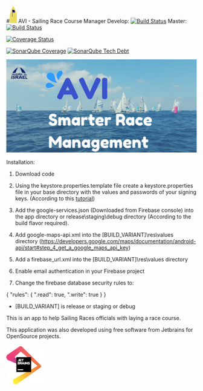 #![alt tag](https://raw.githubusercontent.com/aayaffe/SailingRaceCourseManager/master/app/src/main/res/drawable/managergold.png?token=ACtzsiSB2DCgb66JeZURu0c9fvwhkH6xks5XJR2EwA%3D%3D) AVI - Sailing Race Course Manager
Develop: [![Build Status](https://travis-ci.org/aayaffe/SailingRaceCourseManager.svg?branch=develop)](https://travis-ci.org/aayaffe/SailingRaceCourseManager)
Master: [![Build Status](https://travis-ci.org/aayaffe/SailingRaceCourseManager.svg?branch=master)](https://travis-ci.org/aayaffe/SailingRaceCourseManager)

[![Coverage Status](https://coveralls.io/repos/github/aayaffe/SailingRaceCourseManager/badge.svg?branch=master)](https://coveralls.io/github/aayaffe/SailingRaceCourseManager?branch=master)

 [![SonarQube Coverage](https://img.shields.io/sonar/http/www.sonarqube.com/AVI:master/coverage.svg?label=SonarQubeCoverage)]()
 [![SonarQube Tech Debt](https://img.shields.io/sonar/http/www.sonarqube.com/AVI:master/tech_debt.svg)]()

![alt tag](https://raw.githubusercontent.com/aayaffe/SailingRaceCourseManager/master/Banner.png?token=ACtzsozA--o3IXB_F9GhcaP8f3wUw3Rjks5XJR75wA%3D%3D)


Installation:

1. Download code

2. Using the keystore.properties.template file create a keystore.properties file in your base directory with the values and passwords of your signing keys.
(According to this [tutorial](https://developer.android.com/studio/publish/app-signing.html#secure-shared-keystore))

3. Add the google-services.json (Downloaded from Firebase console) into the app directory or release\staging\debug directory (According to the build flavor required).

4. Add google-maps-api.xml into the [BUILD_VARIANT]\res\values directory (https://developers.google.com/maps/documentation/android-api/start#step_4_get_a_google_maps_api_key)

5. Add a firebase_url.xml into the [BUILD_VARIANT]\res\values directory

6. Enable email authentication in your Firebase project

7. Change the firebase database security rules to:

{
  "rules": {
    ".read": true,
    ".write": true
  }
}

* [BUILD_VARIANT] is release or staging or debug

This is an app to help Sailing Races officials with laying a race course.

This application was also developed using free software from Jetbrains for OpenSource projects.

<img src="https://raw.githubusercontent.com/aayaffe/SailingRaceCourseManager/master/jetbrains.png" width="100">
